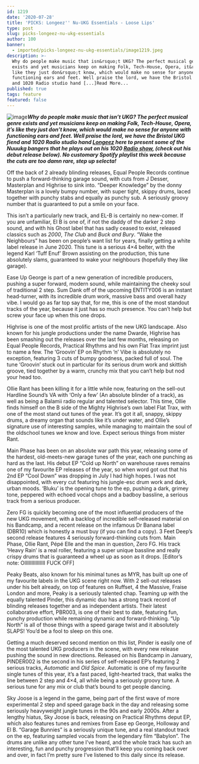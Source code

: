 ```yaml
---
id: 1219
date: '2020-07-28'
title: 'PICKS: Longeez'' Nu-UKG Essentials - Loose Lips'
type: post
slug: picks-longeez-nu-ukg-essentials
author: 100
banner:
  - imported/picks-longeez-nu-ukg-essentials/image1219.jpeg
description: >-
  Why do people make music that isn&rsquo;t UKG? The perfect musical genre
  exists and yet musicians keep on making Folk, Tech-House, Opera, it&rsquo;s
  like they just don&rsquo;t know, which would make no sense for anyone with
  functioning ears and feet. Well praise the lord, we have the Bristol UKG fiend
  and 1020 Radio studio hand [...]Read More...
published: true
tags: feature
featured: false
---
```

![image](../imported/picks-longeez-nu-ukg-essentials/image1219.jpeg)**_Why do people make music that isn’t UKG? The perfect musical genre exists and yet musicians keep on making Folk, Tech-House, Opera, it’s like they just don’t know, which would make no sense for anyone with functioning ears and feet. Well praise the lord, we have the Bristol UKG fiend and 1020 Radio studio hand [Longeez](https://www.instagram.com/longeez_/) here to present some of the Nuuukg bangers that he plays out on his 1020 [Radio show](https://www.mixcloud.com/1020Radio/capri-swung-w-longeez-2nd-july-2020/), (check out his debut release below). No customary Spotify playlist this week because the cuts are too damn rare, step up selecta!_** 

Off the back of 2 already blinding releases, Equal People Records continue to push a forward-thinking garage sound, with cuts from J Desser, Masterplan and Highrise to sink into. “Deeper Knowledge” by the donny Masterplan is a lovely bumpy number, with super tight, skippy drums, laced together with punchy stabs and equally as punchy sub. A seriously groovy number that is guaranteed to put a smile on your face.

This isn’t a particularly new track, and EL-B is certainly no new-comer. If you are unfamiliar, El B is one of, if not the daddy of the darker 2 step sound, and with his Ghost label that has sadly ceased to exist, released classics such as _2000_, _The Club_ and _Buck and Bury_. “Wake the Neighbours” has been on people’s want list for years, finally getting a white label release in June 2020. This tune is a serious 4×4 belter, with the legend Karl ‘Tuff Enuf’ Brown assisting on the production, this tune absolutely slams, guaranteed to wake your neighbours (hopefully they like garage).

Ease Up George is part of a new generation of incredible producers, pushing a super forward, modern sound, while maintaining the cheeky soul of traditional 2 step. Sum Dank off of the upcoming ENTITY006 is an instant head-turner, with its incredible drum work, massive bass and overall hazy vibe. I would go as far top say that, for me, this is one of the most standout tracks of the year, because it just has so much presence. You can’t help but screw your face up when this one drops.

Highrise is one of the most prolific artists of the new UKG landscape. Also known for his jungle productions under the name Dwarde, Highrise has been smashing out the releases over the last few months, releasing on Equal People Records, Practical Rhythms and his own Flat Trax imprint just to name a few. The ‘Groovin’ EP on Rhythm ‘n’ Vibe is absolutely no exception, featuring 3 cuts of bumpy goodness, packed full of soul. The tune ‘Groovin’ stuck out in particular for its serious drum work and skittish groove, tied together by a warm, crunchy mix that you can’t help but nod your head too.

Ollie Rant has been killing it for a little while now, featuring on the sell-out Hardline Sound’s VA with ‘Only a few’ (An absolute blinder of a track), as well as being a Balamii radio regular and talented selector. This time, Ollie finds himself on the B side of the Mighty Highrise’s own label Flat Trax, with one of the most stand out tunes of the year. It’s got it all, snappy, skippy drums, a dreamy organ that sounds like it’s under water, and Ollie’s signature use of interesting samples, while managing to maintain the soul of the oldschool tunes we know and love. Expect serious things from mister Rant.

Main Phase has been on an absolute war path this year, releasing some of the hardest, old-meets-new garage tunes of the year, each one punching as hard as the last. His debut EP “Cold up North” on warehouse raves remains one of my favourite EP releases of the year, so when word got out that his 2nd EP “Cool Down” was dropping in July I had high hopes. I was not disappointed, with every cut featuring his jungle-esc drum work and dark, urban moods. ‘Bluku’ is the opening tune to the ep, pushing a dark, grimey tone, peppered with echoed vocal chops and a badboy bassline, a serious track from a serious producer.

Zero FG is quickly becoming one of the most influential producers of the new UKG movement, with a backlog of incredible self-released material on his Bandcamp, and a recent release on the infamous Dr Banana label (DBR10) which is honestly a must buy (if you can find a copy). 3 Feet Deep’s second release features 4 seriously forward-thinking cuts from. Main Phase, Ollie Rant, Pépé Elle and the man in question, Zero FG. His track ‘Heavy Rain’ is a real roller, featuring a super unique bassline and really crispy drums that is guaranteed a wheel up as soon as it drops. \[Editor’s note: OIIIIIIIIIIIIIII FUCK OFF\]

Peaky Beats, also known for his minimal tunes as MYR, has built up one of my favourite labels in the UKG scene right now. With 2 sell-out releases under his belt already, on top of features on Ruffset, 4 the Massive, Fraise London and more, Peaky is a seriously talented chap. Teaming up with the equally talented Pinder, this dynamic duo has a strong track record of blinding releases together and as independent artists. Their latest collaborative effort, PBR003, is one of their best to date, featuring fun, punchy production while remaining dynamic and forward-thinking. “Up North” is all of those things with a speed garage twist and it absolutely SLAPS! You’d be a fool to sleep on this one.

Getting a much deserved second mention on this list, Pinder is easily one of the most talented UKG producers in the scene, with every new release pushing the sound in new directions. Released on his Bandcamp in January, PINDER002 is the second in his series of self-released EP’s featuring 2 serious tracks, _Automatic_ and _Old Spice_. Automatic is one of my favourite single tunes of this year, it’s a fast paced, light-hearted track, that walks the line between 2 step and 4×4, all while being a seriously groovy tune. A serious tune for any mix or club that’s bound to get people dancing.

Sky Joose is a legend in the game, being part of the first wave of more experimental 2 step and speed garage back in the day and releasing some seriously heavyweight jungle tunes in the 90s and early 2000s. After a lengthy hiatus, Sky Joose is back, releasing on Practical Rhythms deput EP, which also features tunes and remixes from Ease ep George, Holloway and El B. “Garage Bunnies” is a seriously unique tune, and a real standout track on the ep, featuring sampled vocals from the legendary film “Babylon”. The drums are unlike any other tune I’ve heard, and the whole track has such an interesting, fun and punchy progression that’ll keep you coming back over and over, in fact I’m pretty sure I’ve listened to this daily since its release.
